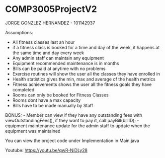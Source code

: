 # COMP3005ProjectV2
JORGE GONZLEZ HERNANDEZ - 101142937

Assumptions:
- All fitness classes last an hour
- if a fitness class is booked for a time and day of the week, it happens at the same time and day every week
- Any admin staff can maintain any equipment
- Equipment recommended maintenance is in months
- Bills can be paid at anytime with no problems
- Exercise routines will show the user all the classes they have enrolled in
- Health statistics gives the min, max and average of the health metrics
- Fitness achievements shows the user all the fitness goals they have completed
- Rooms can only be booked for Fitness Classes
- Rooms dont have a max capacity
- Bills have to be made manually by Staff


BONUS: 
	- Member can view if they have any outstanding fees with viewOutstandingFees(), if they want to pay it, call payBill(billID);
	- equipment maintenance update for the admin staff to update when the equipment was maintained

You can view the project code under Implementation in Main.java

Youtube: https://youtu.be/qwR-NiDLy28
